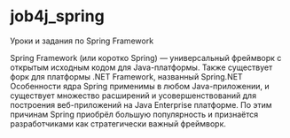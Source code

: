 # job4j_spring

Уроки и задания по Spring Framework

Spring Framework (или коротко Spring) — универсальный фреймворк с открытым исходным кодом для Java-платформы. Также существует форк для платформы .NET Framework, названный Spring.NET
Особенности ядра Spring применимы в любом Java-приложении, и существует множество расширений и усовершенствований для построения веб-приложений на Java Enterprise платформе. По этим причинам Spring приобрёл большую популярность и признаётся разработчиками как стратегически важный фреймворк.
